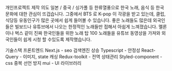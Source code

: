 개인프로젝트
제작 의도 일본 / 중국 / 싱가폴 등 한류열풍으로 한국 노래, 음식 등 한국 문화에 대한 관심이 뜨겁습니다. 
그중에서 BTS 로 K-pop 이 각광을 받고 있는데, 클럽, 식당등 유동인구가 많은 곳에서 쉽게 들어볼 수 있습니다. 
좋은 노래들도 많은데 외국인들은 빌보드나 유튜브에서 나오는 한정적인 노래들만 접해서 아쉽게 느껴졌습니다. 
멜론이나 벅스 같이 진짜 한국인들을 위한 노래 탑 100 노래들을 유튜브 동영상을 가져와 외국인들이 쉽게 시청 할 수있도록 제작했습니다. 

기술스택
프론트엔드 
Next.js - seo 검색엔진 상승 
Typescript - 안정성 
React-Query - 이미지, state 캐싱 
Redux-toolkit - 전역 상태관리 
Styled-component - css 중복 선언 방지 
mui - UI 라이브러리

